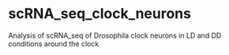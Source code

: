 # scRNA_seq_clock_neurons
Analysis of scRNA_seq of Drosophila clock neurons in LD and DD conditions around the clock
